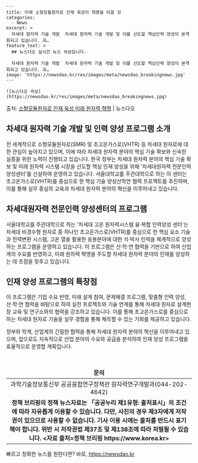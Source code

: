     ---
    title: 미래 소형모듈원자로 인재 육성이 혁명을 이끌 것
    categories:
      - News
    excerpt: >
      차세대 원자력 기술 개발  차세대 원자력 기술 개발 및 이를 선도할 핵심인력 양성이 본격화되고 있습니다. 과…
    feature_text: >
      ## 뉴스다오 실시간 뉴스 속보입니다.
    
      차세대 원자력 기술 개발  차세대 원자력 기술 개발 및 이를 선도할 핵심인력 양성이 본격화되고 있습니다. 과…
    image: 'https://newsdao.kr/res/images/meta/newsdao_breakingnews.jpg'
    ---
    
    ![뉴스다오 속보](https://newsdao.kr/res/images/meta/newsdao_breakingnews.jpg)

<p>출처: <a href="https://newsdao.kr/4549" rel="dofollow">소형모듈원자로 인재 육성 미래 원자력 혁명</a> | 뉴스다오</p>

<h2 data-ke-size="size26">차세대 원자력 기술 개발 및 인력 양성 프로그램 소개</h2>
전 세계적으로 소형모듈원자로(SMR) 및 초고온가스로(VHTR) 등 차세대 원자로에 대한 관심이 높아지고 있으며, 이에 따라 차세대 원자력 분야의 핵심 기술 확보와 신속한 실증을 위한 노력이 진행되고 있습니다. 한국 정부는 차세대 원자력 분야의 핵심 기술 확보 및 미래 원자력 시스템 시장을 선도할 핵심 인재 양성을 위해 '차세대원자력 전문인력 양성센터'를 신설하여 운영하고 있습니다. 서울대학교를 주관대학으로 하는 이 센터는 초고온가스로(VHTR)를 중심으로 한 핵심 기술 양성산학연 협력 프로젝트를 추진하며, 이를 통해 실무 중심의 교육과 차세대 원자력 분야의 혁신을 이루어내고 있습니다.

<h2 data-ke-size="size26">차세대원자력 전문인력 양성센터의 프로그램</h2>
서울대학교를 주관대학으로 하는 '차세대 고온 원자력시스템 융·복합 인력양성 센터'는 차세대 비경수형 원자로 중 하나인 초고온가스로(VHTR)를 중심으로 한 핵심 요소 기술과 전력변환 시스템, 고온 열을 활용한 응용분야에 대한 석·박사 인력을 체계적으로 양성하는 프로그램을 운영하고 있습니다. 이 프로그램은 산·학·연 협력을 기반으로 하여 산업계의 수요를 반영하고, 미래 원자력 혁명을 주도할 차세대 원자력 분야의 인재를 양성하는 데 초점을 맞추고 있습니다.

<h2 data-ke-size="size26">인재 양성 프로그램의 특장점</h2>
이 프로그램은 기업 수요 반영, 미래 설계 참여, 문제해결 프로그램, 맞춤형 인력 양성, 산·학·연 협력을 바탕으로 하여 실전 프로젝트와 기술 연계를 통해 차세대 원자로 설계현장 교육 및 연구소와의 협력을 강조하고 있습니다. 이를 통해 초고온가스로를 중심으로 하는 차세대 원자로 기술을 실무 경험을 통해 체득할 수 있는 기회를 제공하고 있습니다.

정부와 학계, 산업계의 긴밀한 협력을 통해 차세대 원자력 분야의 혁신을 이루어내고 있으며, 앞으로도 지속적으로 산업 분야의 수요와 공급을 분석하여 인재 양성 프로그램을 효율적으로 운영할 계획입니다.
<p data-ke-size="size16">&nbsp;</p>

<table>
<thead>
<tr>
<td style="text-align: center; height: 17px;"><b>문의</b></td>
</tr>
</thead>
<tbody>
<tr>
<td style="text-align: center; height: 17px;">과학기술정보통신부 공공융합연구정책관 원자력연구개발과(044-202-4642)</td>
</tr>
<tr>
<td style="text-align: center; height: 17px;"><b>정책 브리핑의 정책 뉴스자료는 「공공누리 제1유형: 출처표시」의 조건에 따라 자유롭게 이용할 수 있습니다. 다만, 사진의 경우 제3자에게 저작권이 있으므로 사용할 수 없습니다. 기사 이용 시에는 출처를 반드시 표기해야 합니다. 위반 시 저작권법 제37조 및 제138조에 따라 처벌될 수 있습니다. <자료 출처=정책 브리핑 https://www.korea.kr></b></td>
</tr>
</tbody>
</table> 

빠르고 정확한 뉴스를 원한다면? 바로, <a href="https://newsdao.kr" rel="dofollow">https://newsdao.kr</a>


    
